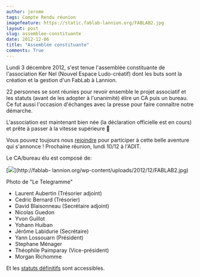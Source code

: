```yaml
---
author: jerome
tags: Compte Rendu réunion
imagefeature: https://static.fablab-lannion.org/FABLAB2.jpg
layout: post
slug: assemblee-constituante
date: 2012-12-06
title: "Assemblée constituante"
comments: True
---
```

Lundi 3 décembre 2012, s'est tenue l'assemblée constituante de l'association
Ker Nel (Nouvel Espace Ludo-créatif) dont les buts sont la création et la
gestion d'un FabLab à Lannion.

22 personnes se sont réunies pour revoir ensemble le projet associatif et les
statuts (avant de les adopter à l'unanimité) élire un CA puis un bureau. Ce
fut aussi l'occasion d'échanges avec la presse pour faire connaître notre
démarche.

L'association est maintenant bien née (la déclaration officielle est en cours)
et prête à passer à la vitesse supérieure 🙂

Vous pouvez toujours nous [rejoindre](http://fablab-lannion.org/contact/
"Contact" ) pour participer à cette belle aventure qui s'annonce ! Prochaine
réunion, lundi 10/12 à l'ADIT.

Le CA/bureau élu est composé de:

[![](https://static.fablab-lannion.org/FABLAB2-300x200.jpg)](http://fablab-
lannion.org/wp-content/uploads/2012/12/FABLAB2.jpg)

Photo de "Le Telegramme"

  * Laurent Aubertin (Trésorier adjoint)
  * Cedric Bernard (Trésorier)
  * David Blaisonneau (Secrétaire adjoint)
  * Nicolas Guedon
  * Yvon Guillot
  * Yohann Huiban
  * Jérôme Labidurie (Secrétaire)
  * Yann Lossouarn (Président)
  * Stephane Ménager
  * Théophile Paimparay (Vice-président)
  * Morgan Richomme

Et les [statuts définitifs](http://fablab-lannion.org/docs/statuts-2/
"Statuts" ) sont accessibles.


